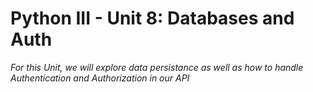 # Python III - Unit 8: Databases and Auth
*For this Unit, we will explore data persistance as well as how to handle Authentication and Authorization in our API*
